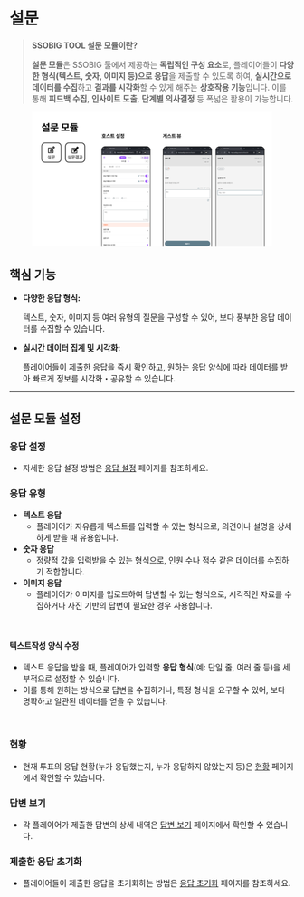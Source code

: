 # 설문

> **SSOBIG TOOL 설문 모듈이란?**
>
> **설문 모듈**은 SSOBIG 툴에서 제공하는 **독립적인 구성 요소**로, 플레이어들이 **다양한 형식(텍스트, 숫자, 이미지 등)으로 응답**을 제출할 수 있도록 하여, **실시간으로 데이터를 수집**하고 **결과를 시각화**할 수 있게 해주는 **상호작용 기능**입니다. 이를 통해 **피드백 수집**, **인사이트 도출**, **단계별 의사결정** 등 폭넓은 활용이 가능합니다.

<figure><img src="../../.gitbook/assets/Frame 1707482377.png" alt=""><figcaption></figcaption></figure>

## 핵심 기능

*   **다양한 응답 형식:**

    텍스트, 숫자, 이미지 등 여러 유형의 질문을 구성할 수 있어, 보다 풍부한 응답 데이터를 수집할 수 있습니다.
*   **실시간 데이터 집계 및 시각화:**

    플레이어들이 제출한 응답을 즉시 확인하고, 원하는 응답 양식에 따라 데이터를 받아 빠르게 정보를 시각화・공유할 수 있습니다.

***

## 설문 모듈 설정



### 응답 설정

* 자세한 응답 설정 방법은 [응답 설정](../undefined/undefined.md) 페이지를 참조하세요.

### 응답 유형

* **텍스트 응답**
  * 플레이어가 자유롭게 텍스트를 입력할 수 있는 형식으로, 의견이나 설명을 상세하게 받을 때 유용합니다.
* **숫자 응답**
  * 정량적 값을 입력받을 수 있는 형식으로, 인원 수나 점수 같은 데이터를 수집하기 적합합니다.
* **이미지 응답**
  * 플레이어가 이미지를 업로드하여 답변할 수 있는 형식으로, 시각적인 자료를 수집하거나 사진 기반의 답변이 필요한 경우 사용합니다.

<figure><img src="../../.gitbook/assets/ㄴ1.png" alt=""><figcaption></figcaption></figure>

#### 텍스트작성 양식 수정

* 텍스트 응답을 받을 때, 플레이어가 입력할 **응답 형식**(예: 단일 줄, 여러 줄 등)을 세부적으로 설정할 수 있습니다.
* 이를 통해 원하는 방식으로 답변을 수집하거나, 특정 형식을 요구할 수 있어, 보다 명확하고 일관된 데이터를 얻을 수 있습니다.

<figure><img src="../../.gitbook/assets/ㄴ2.png" alt=""><figcaption></figcaption></figure>



### 현황 <a href="#undefined-10" id="undefined-10"></a>

* 현재 투표의 응답 현황(누가 응답했는지, 누가 응답하지 않았는지 등)은 [현황](broken-reference) 페이지에서 확인할 수 있습니다.

### 답변 보기 <a href="#undefined-11" id="undefined-11"></a>

* 각 플레이어가 제출한 답변의 상세 내역은 [답변 보기](broken-reference) 페이지에서 확인할 수 있습니다.

### 제출한 응답 초기화 <a href="#undefined-12" id="undefined-12"></a>

* 플레이어들이 제출한 응답을 초기화하는 방법은 [응답 초기화](broken-reference) 페이지를 참조하세요.
